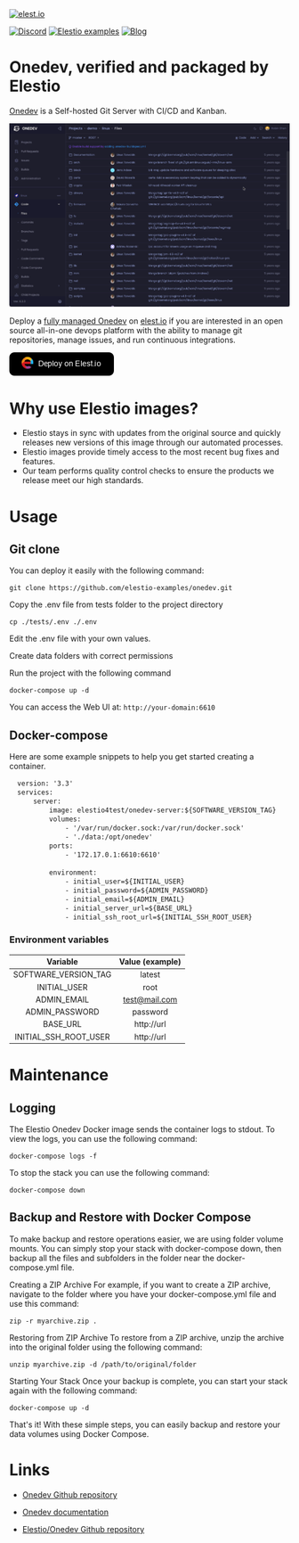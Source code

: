 <a href="https://elest.io">
  <img src="https://elest.io/images/elestio.svg" alt="elest.io" width="150" height="75">
</a>

[![Discord](https://img.shields.io/static/v1.svg?logo=discord&color=f78A38&labelColor=083468&logoColor=ffffff&style=for-the-badge&label=Discord&message=community)](https://discord.gg/4T4JGaMYrD "Get instant assistance and engage in live discussions with both the community and team through our chat feature.")
[![Elestio examples](https://img.shields.io/static/v1.svg?logo=github&color=f78A38&labelColor=083468&logoColor=ffffff&style=for-the-badge&label=github&message=open%20source)](https://github.com/elestio-examples "Access the source code for all our repositories by viewing them.")
[![Blog](https://img.shields.io/static/v1.svg?color=f78A38&labelColor=083468&logoColor=ffffff&style=for-the-badge&label=elest.io&message=Blog)](https://blog.elest.io "Latest news about elestio, open source software, and DevOps techniques.")

# Onedev, verified and packaged by Elestio

[Onedev](https://github.com/LemmyNet/lemmy.git) is a Self-hosted Git Server with CI/CD and Kanban.

<img src="https://github.com/elestio-examples/onedev/raw/main/onedev.gif" alt="onedev" width="800">

Deploy a <a target="_blank" href="https://elest.io/open-source/onedev">fully managed Onedev</a> on <a target="_blank" href="https://elest.io/">elest.io</a> if you are interested in an open source all-in-one devops platform with the ability to manage git repositories, manage issues, and run continuous integrations.

[![deploy](https://github.com/elestio-examples/lemmy/raw/main/deploy-on-elestio.png)](https://dash.elest.io/deploy?soft=onedev)

# Why use Elestio images?

- Elestio stays in sync with updates from the original source and quickly releases new versions of this image through our automated processes.
- Elestio images provide timely access to the most recent bug fixes and features.
- Our team performs quality control checks to ensure the products we release meet our high standards.

# Usage

## Git clone

You can deploy it easily with the following command:

    git clone https://github.com/elestio-examples/onedev.git

Copy the .env file from tests folder to the project directory

    cp ./tests/.env ./.env

Edit the .env file with your own values.

Create data folders with correct permissions

Run the project with the following command

    docker-compose up -d

You can access the Web UI at: `http://your-domain:6610`

## Docker-compose

Here are some example snippets to help you get started creating a container.

      version: '3.3'
      services:
          server:
              image: elestio4test/onedev-server:${SOFTWARE_VERSION_TAG}
              volumes:
                  - '/var/run/docker.sock:/var/run/docker.sock'
                  - './data:/opt/onedev'
              ports:
                  - '172.17.0.1:6610:6610'

              environment:
                  - initial_user=${INITIAL_USER}
                  - initial_password=${ADMIN_PASSWORD}
                  - initial_email=${ADMIN_EMAIL}
                  - initial_server_url=${BASE_URL}
                  - initial_ssh_root_url=${INITIAL_SSH_ROOT_USER}

### Environment variables

|       Variable       | Value (example) |
| :------------------: | :-------------: |
| SOFTWARE_VERSION_TAG |     latest      |
|     INITIAL_USER     |      root       |
|     ADMIN_EMAIL      |  test@mail.com  |
|    ADMIN_PASSWORD    |    password     |
|     BASE_URL         |    http://url   |
|INITIAL_SSH_ROOT_USER |    http://url   |

# Maintenance

## Logging

The Elestio Onedev Docker image sends the container logs to stdout. To view the logs, you can use the following command:

    docker-compose logs -f

To stop the stack you can use the following command:

    docker-compose down

## Backup and Restore with Docker Compose

To make backup and restore operations easier, we are using folder volume mounts. You can simply stop your stack with docker-compose down, then backup all the files and subfolders in the folder near the docker-compose.yml file.

Creating a ZIP Archive
For example, if you want to create a ZIP archive, navigate to the folder where you have your docker-compose.yml file and use this command:

    zip -r myarchive.zip .

Restoring from ZIP Archive
To restore from a ZIP archive, unzip the archive into the original folder using the following command:

    unzip myarchive.zip -d /path/to/original/folder

Starting Your Stack
Once your backup is complete, you can start your stack again with the following command:

    docker-compose up -d

That's it! With these simple steps, you can easily backup and restore your data volumes using Docker Compose.

# Links

- <a target="_blank" href="https://github.com/theonedev/onedev">Onedev Github repository</a>

- <a target="_blank" href="https://docs.onedev.io/">Onedev documentation</a>

- <a target="_blank" href="https://github.com/elestio-examples/onedev">Elestio/Onedev Github repository</a>
